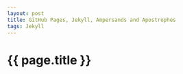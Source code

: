 ```yaml
---
layout: post
title: GitHub Pages, Jekyll, Ampersands and Apostrophes
tags: Jekyll
---
```

{{ page.title }}
====================

 